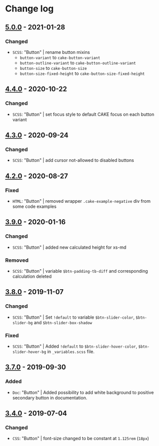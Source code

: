 # Change log

## [5.0.0](https://github.com/cake-hub/lidl-web-bootstrap_theme/tree/v5.0.0) - 2021-01-28

### Changed

* `SCSS`: "Button" | rename button mixins
  * `button-variant` to `cake-button-variant`
  * `button-outline-variant` to `cake-button-outline-variant`
  * `button-size` to `cake-button-size`
  * `button-size-fixed-height` to `cake-button-size-fixed-height`


## [4.4.0](https://github.com/cake-hub/web-css_framework/tree/v4.4.0) - 2020-10-22

### Changed

* `SCSS`: "Button" | set focus style to default CAKE focus on each button variant


## [4.3.0](https://github.com/cake-hub/web-css_framework/tree/v4.3.0) - 2020-09-24

### Changed

* `SCSS`: "Button" | add cursor not-allowed to disabled buttons


## [4.2.0](https://github.com/cake-hub/web-css_framework/tree/v4.2.0) - 2020-08-27

### Fixed

* `HTML`: "Button" | removed wrapper `.cake-example-negative` div from some code examples


## [3.9.0](https://www.secrz.de/bitbucket/projects/CAKE/repos/phoenix/browse?at=refs%2Ftags%2Fv3.9.0) - 2020-01-16

### Changed

* `SCSS`: "Button" | added new calculated height for xs-md

### Removed

* `SCSS`: "Button" | variable `$btn-padding-tb-diff` and corresponding calculation deleted


## [3.8.0](https://www.secrz.de/bitbucket/projects/CAKE/repos/phoenix/browse?at=refs%2Ftags%2Fv3.8.0) - 2019-11-07

### Changed

* `SCSS`: "Button" | Set `!default` to variable `$btn-slider-color`, `$btn-slider-bg` and `$btn-slider-box-shadow`

### Fixed

* `SCSS`: "Button" | Added `!default` to `$btn-slider-hover-color`, `$btn-slider-hover-bg` in `_variables.scss` file.


## [3.7.0](https://www.secrz.de/bitbucket/projects/CAKE/repos/phoenix/browse?at=refs%2Ftags%2Fv3.7.0) - 2019-09-30

### Added

* `Doc`: "Button" | Added possibility to add white background to positive secondary button in documentation.


## [3.4.0](https://www.secrz.de/bitbucket/projects/CAKE/repos/phoenix/browse?at=refs%2Ftags%2Fv3.4.0) - 2019-07-04

### Changed

* `CSS`: "Button" | font-size changed to be constant at `1.125rem` (`18px`)
